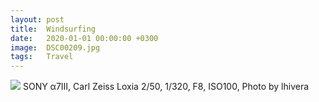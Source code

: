 ```yaml
---
layout: post
title:  Windsurfing
date:   2020-01-01 00:00:00 +0300
image:  DSC00209.jpg
tags:   Travel
---
```


![]({{site.baseurl}}/img/DSC00209.jpg)
SONY α7Ⅲ, Carl Zeiss Loxia 2/50, 1/320, F8, ISO100, Photo by lhivera
